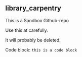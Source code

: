 ## library_carpentry
This is a Sandbox Github-repo

Use this at carefully.

It will probably be deleted.

Code block: `this is a code block`
